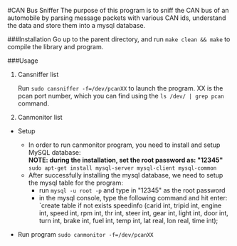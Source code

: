 #CAN Bus Sniffer
The purpose of this program is to sniff the CAN bus of an automobile by parsing message packets with various CAN ids, understand the data and store them into a mysql database.

###Installation
Go up to the parent directory, and run `make clean && make` to compile the library and program.

###Usage
1. Cansniffer list

    Run `sudo cansniffer -f=/dev/pcanXX` to launch the program. XX is the pcan port number, which you can find using the `ls /dev/ | grep pcan` command.

2. Canmonitor list

 - Setup
   - In order to run canmonitor program, you need to install and setup MySQL database:  
**NOTE: during the installation, set the root password as: "12345"**  
`sudo apt-get install mysql-server mysql-client mysql-common`  
   - After successfully installing the mysql database, we need to setup the mysql table for the program:
     - run
`mysql -u root -p` and type in "12345" as the root password  
     - in the mysql console, type the following command and hit enter:  
`create table if not exists speedinfo (carid int, tripid int, engine int, speed int, rpm int, thr int, steer int, gear int, light int, door int, turn int, brake int, fuel int, temp int, lat real, lon real, time int);

 - Run program
`sudo canmonitor -f=/dev/pcanXX` 
